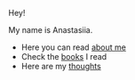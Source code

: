 Hey!

My name is Anastasiia. 

- Here you can read [about me](about.html)
- Check the [books](mybooks.html) I read 
- Here are my [thoughts](thoughts.html)
